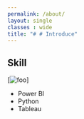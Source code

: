 ```yaml
---
permalink: /about/
layout: single
classes : wide
title: "# # Introduce"
---
```


## Skill

[![foo](https://img1.daumcdn.net/thumb/R1280x0/?scode=mtistory2&fname=https%3A%2F%2Fblog.kakaocdn.net%2Fdn%2FdWuPGX%2FbtsCMylVo24%2F4orkbxP1a89CsZaUhY1aAK%2Fimg.png
)]

* Power BI
* Python
* Tableau